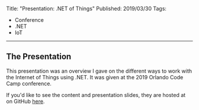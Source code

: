 Title: "Presentation: .NET of Things"
Published: 2019/03/30
Tags: 
- Conference
- .NET
- IoT
---

## The Presentation
This presentation was an overview I gave on the different ways to work with the Internet of Things using .NET. It was given at the 2019 Orlando Code Camp conference.

If you'd like to see the content and presentation slides, they are hosted at on GitHub <a href="https://github.com/ProgrammerAl/Presentations-2019/tree/master/03-30%20-%20Orlando%20CC%20-%20.NET%20of%20Things">here</a>.

